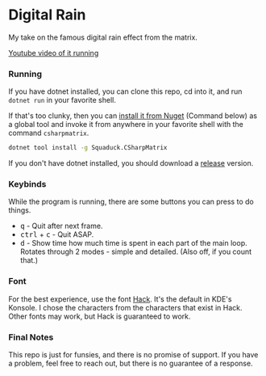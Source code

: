 # Digital Rain
My take on the famous digital rain effect from the matrix.

[Youtube video of it running](https://youtu.be/9UXcYOdrRUM)

### Running
If you have dotnet installed, you can clone this repo, cd into it, and run `dotnet run` in your favorite shell.

If that's too clunky, then you can [install it from Nuget](https://www.nuget.org/packages/Squaduck.CSharpMatrix) (Command below) as a global tool and invoke it from anywhere in your favorite shell with the command `csharpmatrix`.
```sh
dotnet tool install -g Squaduck.CSharpMatrix
```

If you don't have dotnet installed, you should download a [release](https://github.com/Squaduck/Digital-Rain/releases/latest) version.

### Keybinds
While the program is running, there are some buttons you can press to do things.
- <kbd>q</kbd> - Quit after next frame.
- <kbd>ctrl</kbd> + <kbd>c</kbd> - Quit ASAP.
- <kbd>d</kbd> - Show time how much time is spent in each part of the main loop. Rotates through 2 modes - simple and detailed. (Also off, if you count that.)

### Font
For the best experience, use the font [Hack](https://github.com/source-foundry/Hack). It's the default in KDE's Konsole.
I chose the characters from the characters that exist in Hack. Other fonts may work, but Hack is guaranteed to work.

### Final Notes
This repo is just for funsies, and there is no promise of support. If you have a problem, feel free to reach out, but there is no guarantee of a response.
